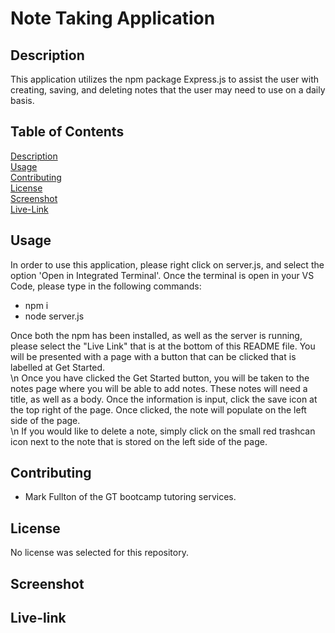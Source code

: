 # Note Taking Application 


## Description

This application utilizes the npm package Express.js to assist the user with creating, saving, and deleting notes that the user may need to use on a daily basis.


## Table of Contents

[Description](#Description)    
[Usage](#Usage)     
[Contributing](#Contributing)     
[License](#License)     
[Screenshot](#Screenshot)     
[Live-Link](#Live-Link)         


## Usage
In order to use this application, please right click on server.js, and select the option 'Open in Integrated Terminal'.  Once the terminal is open in your VS Code, please type in the following commands:       

* npm i
* node server.js          

Once both the npm has been installed, as well as the server is running, please select the "Live Link" that is at the bottom of this README file. You will be presented with a page with a button that can be clicked that is labelled at Get Started.            
\n
Once you have clicked the Get Started button, you will be taken to the notes page where you will be able to add notes.  These notes will need a title, as well as a body.  Once the information is input, click the save icon at the top right of the page.  Once clicked, the note will populate on the left side of the page.    
\n
If you would like to delete a note, simply click on the small red trashcan icon next to the note that is stored on the left side of the page.     

## Contributing

* Mark Fullton of the GT bootcamp tutoring services.     

## License

No license was selected for this repository.     

## Screenshot



## Live-link     








